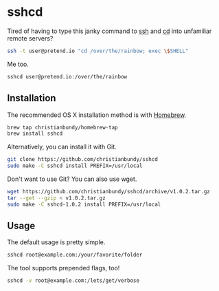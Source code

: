 # sshcd

Tired of having to type this janky command to [ssh](http://manpages.ubuntu.com/manpages/saucy/en/man1/ssh.1.html) and [cd](http://manpages.ubuntu.com/manpages/saucy/en/man1/cd.1posix.html) into unfamiliar remote servers?

```sh
ssh -t user@pretend.io "cd /over/the/rainbow; exec \$SHELL"
```

Me too.

```sh
sshcd user@pretend.io:/over/the/rainbow
```

## Installation

The recommended OS X installation method is with [Homebrew](http://brew.sh/).

```sh
brew tap christianbundy/homebrew-tap
brew install sshcd
```

Alternatively, you can install it with Git.

```sh
git clone https://github.com/christianbundy/sshcd
sudo make -C sshcd install PREFIX=/usr/local
```

Don't want to use Git? You can also use wget.

```sh
wget https://github.com/christianbundy/sshcd/archive/v1.0.2.tar.gz
tar --get --gzip < v1.0.2.tar.gz
sudo make -C sshcd-1.0.2 install PREFIX=/usr/local
```

## Usage

The default usage is pretty simple.

```sh
sshcd root@example.com:/your/favorite/folder
```

The tool supports prepended flags, too!

```sh
sshcd -v root@example.com:/lets/get/verbose
```
